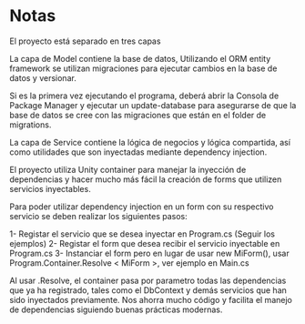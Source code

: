 ﻿# Notas

El proyecto está separado en tres capas

La capa de Model contiene la base de datos, Utilizando el ORM entity framework
se utilizan migraciones para ejecutar cambios en la base de datos y versionar.

Si es la primera vez ejecutando el programa, deberá abrir la Consola de Package Manager
y ejecutar un update-database para asegurarse de que la base de datos se cree con las
migraciones que están en el folder de migrations.

La capa de Service contiene la lógica de negocios y lógica compartida, así como utilidades
que son inyectadas mediante dependency injection.

El proyecto utiliza Unity container para manejar la inyección de dependencias y hacer
mucho más fácil la creación de forms que utilizen servicios inyectables.

Para poder utilizar dependency injection en un form con su respectivo servicio se deben
realizar los siguientes pasos:

1- Registar el servicio que se desea inyectar en Program.cs (Seguir los ejemplos)
2- Registar el form que desea recibir el servicio inyectable en Program.cs
3- Instanciar el form pero en lugar de usar new MiForm(), usar Program.Container.Resolve < MiForm >, ver ejemplo en Main.cs

Al usar .Resolve, el container pasa por parametro todas las dependencias que ya ha registrado,
tales como el DbContext y demás servicios que han sido inyectados previamente. Nos ahorra mucho código
y facilita el manejo de dependencias siguiendo buenas prácticas modernas.